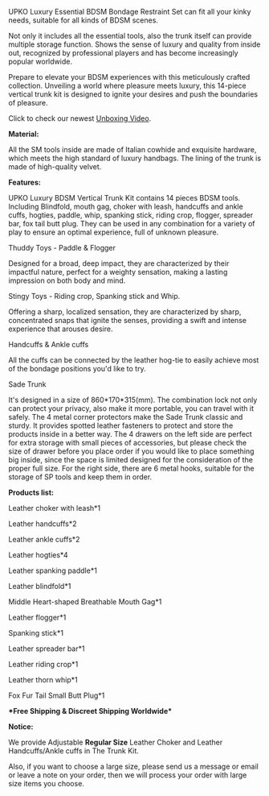 UPKO Luxury Essential BDSM Bondage Restraint Set can fit all your kinky needs, suitable for all kinds of BDSM scenes.

Not only it includes all the essential tools, also the trunk itself can provide multiple storage function. Shows the sense of luxury and quality from inside out, recognized by professional players and has become increasingly popular worldwide.

Prepare to elevate your BDSM experiences with this meticulously crafted collection. Unveiling a world where pleasure meets luxury, this 14-piece vertical trunk kit is designed to ignite your desires and push the boundaries of pleasure.

Click to check our newest [Unboxing Video](https://www.instagram.com/reel/C9sEgWqy4KL/?utm_source=ig_web_copy_link&igsh=MzRlODBiNWFlZA==)[](https://www.instagram.com/reel/C9sEgWqy4KL/?utm_source=ig_web_copy_link&igsh=MzRlODBiNWFlZA==)[](https://youtube.com/shorts/5g-Flws592U?si=LrBQ2yU3_K-4NzqR).

**Material:**

All the SM tools inside are made of Italian cowhide and exquisite hardware, which meets the high standard of luxury handbags. The lining of the trunk is made of high-quality velvet.

**Features:**

UPKO Luxury BDSM Vertical Trunk Kit contains 14 pieces BDSM tools. Including Blindfold, mouth gag, choker with leash, handcuffs and ankle cuffs, hogties, paddle, whip, spanking stick, riding crop, flogger, spreader bar, fox tail butt plug. They can be used in any combination for a variety of play to ensure an optimal experience, full of unknown pleasure.

Thuddy Toys - Paddle & Flogger

Designed for a broad, deep impact, they are characterized by their impactful nature, perfect for a weighty sensation, making a lasting impression on both body and mind.

Stingy Toys - Riding crop, Spanking stick and Whip.

Offering a sharp, localized sensation, they are characterized by sharp, concentrated snaps that ignite the senses, providing a swift and intense experience that arouses desire.

Handcuffs & Ankle cuffs

All the cuffs can be connected by the leather hog-tie to easily achieve most of the bondage positions you'd like to try.

Sade Trunk

It's designed in a size of 860\*170\*315(mm). The combination lock not only can protect your privacy, also make it more portable, you can travel with it safely. The 4 metal corner protectors make the Sade Trunk classic and sturdy. It provides spotted leather fasteners to protect and store the products inside in a better way. The 4 drawers on the left side are perfect for extra storage with small pieces of accessories, but please check the size of drawer before you place order if you would like to place something big inside, since the space is limited designed for the consideration of the proper full size. For the right side, there are 6 metal hooks, suitable for the storage of SP tools and keep them in order.

**Products list:**

Leather choker with leash\*1

Leather handcuffs\*2

Leather ankle cuffs\*2

Leather hogties\*4

Leather spanking paddle\*1

Leather blindfold\*1

Middle Heart-shaped Breathable Mouth Gag\*1

Leather flogger\*1

Spanking stick\*1

Leather spreader bar\*1

Leather riding crop\*1

Leather thorn whip\*1

Fox Fur Tail Small Butt Plug\*1

**\*Free Shipping & Discreet Shipping Worldwide\***

**Notice:**

We provide Adjustable **Regular Size** Leather Choker and Leather Handcuffs/Ankle cuffs in The Trunk Kit.

Also, if you want to choose a large size, please send us a message or email or leave a note on your order, then we will process your order with large size items you choose.
